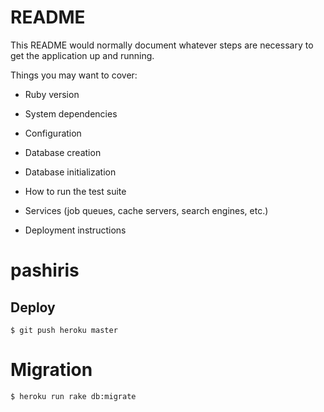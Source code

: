 # README

This README would normally document whatever steps are necessary to get the
application up and running.

Things you may want to cover:

* Ruby version

* System dependencies

* Configuration

* Database creation

* Database initialization

* How to run the test suite

* Services (job queues, cache servers, search engines, etc.)

* Deployment instructions


# pashiris

## Deploy

```
$ git push heroku master
```

# Migration

```
$ heroku run rake db:migrate 
```

